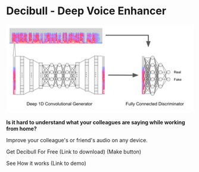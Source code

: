 # Decibull - Deep Voice Enhancer

![GAN Diagram](img/gan_diagram.png)

**Is it hard to understand what your colleagues are saying while working from home?**

Improve your colleague's or friend's audio on any device.


Get Decibull For Free (Link to download) (Make button)

See How it works (Link to demo)
 
